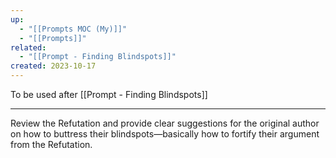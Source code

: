 ```yaml
---
up:
  - "[[Prompts MOC (My)]]"
  - "[[Prompts]]"
related:
  - "[[Prompt - Finding Blindspots]]"
created: 2023-10-17
---
```

To be used after [[Prompt - Finding Blindspots]]

---

Review the Refutation and provide clear suggestions for the original author on how to buttress their blindspots—basically how to fortify their argument from the Refutation.